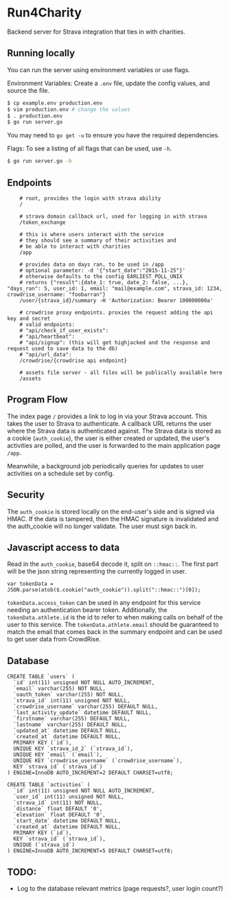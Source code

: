 # Run4Charity

Backend server for Strava integration that ties in with charities.

## Running locally

You can run the server using environment variables or use flags.

Environment Variables:
Create a `.env` file, update the config values, and source the file.
```bash
$ cp example.env production.env
$ vim production.env # change the values
$ . production.env
$ go run server.go
```

You may need to `go get -u` to ensure you have the required dependencies.

Flags:
To see a listing of all flags that can be used, use `-h`.
```bash
$ go run server.go -h
```

## Endpoints
```
    # root, provides the login with strava ability
    /

    # strava domain callback url, used for logging in with strava
    /token_exchange

    # this is where users interact with the service
    # they should see a summary of their activities and
    # be able to interact with charities
    /app

    # provides data on days ran, to be used in /app
    # optional parameter: -d '{"start_date":"2015-11-25"}'
    # otherwise defaults to the config EARLIEST_POLL_UNIX
    # returns {"result":{date_1: true, date_2: false, ...}, "days_ran": 5, user_id: 1, email: "mail@example.com", strava_id: 1234, crowdrise_username: "foobarran"}
    /user/{strava_id}/summary -H 'Authorization: Bearer 100000000a'

    # crowdrise proxy endpoints. proxies the request adding the api key and secret
    # valid endpoints:
    # "api/check_if_user_exists":
    # "api/heartbeat":
    # "api/signup": (this will get highjacked and the response and request used to save data to the db)
    # "api/url_data":
    /crowdrise/{crowdrise api endpoint}

    # assets file server - all files will be publically available here
    /assets
```

## Program Flow

The index page `/` provides a link to log in via your Strava account. This takes the user to Strava to authenticate. A callback URL returns the user where the Strava data is authenticated against. The Strava data is stored as a cookie (`auth_cookie`), the user is either created or updated, the user's activities are polled, and the user is forwarded to the main application page `/app`.

Meanwhile, a background job periodically queries for updates to user activities on a schedule set by config.

## Security
The `auth_cookie` is stored locally on the end-user's side and is signed via HMAC. If the data is tampered, then the HMAC signature is invalidated and the auth_cookie will no longer validate. The user must sign back in.

## Javascript access to data
Read in the `auth_cookie`, base64 decode it, split on `::hmac::`. The first part will be the json string representing the currently logged in user.
```
var tokenData = JSON.parse(atob($.cookie("auth_cookie")).split("::hmac::")[0]);
```
`tokenData.access_token` can be used in any endpoint for this service needing an authentication bearer token. Additionally, the `tokenData.athlete.id` is the id to refer to when making calls on behalf of the user to this service. The `tokenData.athlete.email` should be guaranteed to match the email that comes back in the summary endpoint and can be used to get user data from CrowdRise.

## Database
```
CREATE TABLE `users` (
  `id` int(11) unsigned NOT NULL AUTO_INCREMENT,
  `email` varchar(255) NOT NULL,
  `oauth_token` varchar(255) NOT NULL,
  `strava_id` int(11) unsigned NOT NULL,
  `crowdrise_username` varchar(255) DEFAULT NULL,
  `last_activity_update` datetime DEFAULT NULL,
  `firstname` varchar(255) DEFAULT NULL,
  `lastname` varchar(255) DEFAULT NULL,
  `updated_at` datetime DEFAULT NULL,
  `created_at` datetime DEFAULT NULL,
  PRIMARY KEY (`id`),
  UNIQUE KEY `strava_id_2` (`strava_id`),
  UNIQUE KEY `email` (`email`),
  UNIQUE KEY `crowdrise_username` (`crowdrise_username`),
  KEY `strava_id` (`strava_id`)
) ENGINE=InnoDB AUTO_INCREMENT=2 DEFAULT CHARSET=utf8;

CREATE TABLE `activities` (
  `id` int(11) unsigned NOT NULL AUTO_INCREMENT,
  `user_id` int(11) unsigned NOT NULL,
  `strava_id` int(11) NOT NULL,
  `distance` float DEFAULT '0',
  `elevation` float DEFAULT '0',
  `start_date` datetime DEFAULT NULL,
  `created_at` datetime DEFAULT NULL,
  PRIMARY KEY (`id`),
  KEY `strava_id` (`strava_id`),
  UNIQUE (`strava_id`)
) ENGINE=InnoDB AUTO_INCREMENT=5 DEFAULT CHARSET=utf8;
```

## TODO:
 - Log to the database relevant metrics (page requests?, user login count?)
